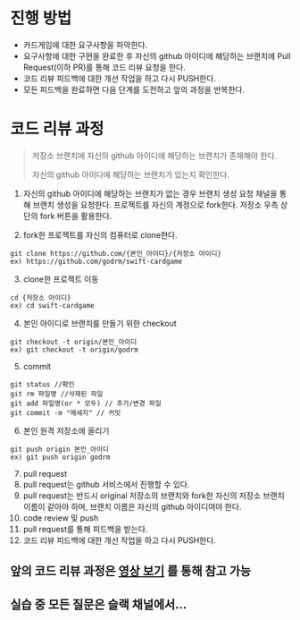 # 진행 방법

- 카드게임에 대한 요구사항을 파악한다.
- 요구사항에 대한 구현을 완료한 후 자신의 github 아이디에 해당하는 브랜치에 Pull Request(이하 PR)를 통해 코드 리뷰 요청을 한다.
- 코드 리뷰 피드백에 대한 개선 작업을 하고 다시 PUSH한다.
- 모든 피드백을 완료하면 다음 단계를 도전하고 앞의 과정을 반복한다.

# 코드 리뷰 과정
> 저장소 브랜치에 자신의 github 아이디에 해당하는 브랜치가 존재해야 한다.
>
> 자신의 github 아이디에 해당하는 브랜치가 있는지 확인한다.

1. 자신의 github 아이디에 해당하는 브랜치가 없는 경우 브랜치 생성 요청 채널을 통해 브랜치 생성을 요청한다.
프로젝트를 자신의 계정으로 fork한다. 저장소 우측 상단의 fork 버튼을 활용한다.

2. fork한 프로젝트를 자신의 컴퓨터로 clone한다.
```
git clone https://github.com/{본인_아이디}/{저장소 아이디}
ex) https://github.com/godrm/swift-cardgame
```

3. clone한 프로젝트 이동
```
cd {저장소 아이디}
ex) cd swift-cardgame
```

4. 본인 아이디로 브랜치를 만들기 위한 checkout
```
git checkout -t origin/본인_아이디
ex) git checkout -t origin/godrm
```

5. commit
```
git status //확인
git rm 파일명 //삭제된 파일
git add 파일명(or * 모두) // 추가/변경 파일
git commit -m "메세지" // 커밋
```

6. 본인 원격 저장소에 올리기
```
git push origin 본인_아이디
ex) git push origin godrm
```

7. pull request
8. pull request는 github 서비스에서 진행할 수 있다.
9. pull request는 반드시 original 저장소의 브랜치와 fork한 자신의 저장소 브랜치 이름이 같아야 하며, 브랜치 이름은 자신의 github 아이디여야 한다.
10. code review 및 push
11. pull request를 통해 피드백을 받는다.
12. 코드 리뷰 피드백에 대한 개선 작업을 하고 다시 PUSH한다.

## 앞의 코드 리뷰 과정은 [영상 보기](https://www.youtube.com/watch?v=ZSZoaG0PqLg) 를 통해 참고 가능

## 실습 중 모든 질문은 슬랙 채널에서...